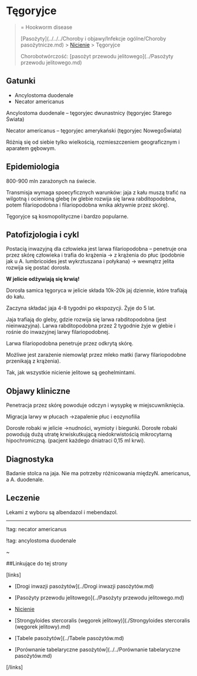 # Tęgoryjce

> = Hookworm disease
>
> [Pasożyty](../../../Choroby i objawy/Infekcje ogólne/Choroby pasożytnicze.md) > [Nicienie](./Nicienie.md) > Tęgoryjce
>
> Chorobotwórczość: [pasożyt przewodu jelitowego](../Pasożyty przewodu jelitowego.md)



## Gatunki

- Ancylostoma duodenale
- Necator americanus



Ancylostoma duodenale – tęgoryjec dwunastnicy (tęgoryjec Starego Świata)

Necator americanus – tęgoryjec amerykański (tęgoryjec NowegoŚwiata)

Różnią się od siebie tylko wielkością, rozmieszczeniem geograficznym i aparatem gębowym.



## Epidemiologia

800-900 mln zarażonych na świecie.

Transmisja wymaga spoecyficznych warunków: jaja z kału muszą trafić na wilgotną i ocienioną glebę (w glebie rozwija się larwa rabditopodobna, potem filariopodobna i filariopodobna wnika aktywnie przez skórę).

Tęgoryjce są kosmopolityczne i bardzo popularne.



## Patofizjologia i cykl

Postacią inwazyjną dla człowieka jest larwa filariopodobna – penetruje ona przez skórę człowieka i trafia do krążenia → z krążenia do płuc (podobnie jak u A. lumbricoides jest wykrztuszana i połykana) → wewnątrz jelita rozwija się postać dorosła.

**W jelicie odżywiają się krwią!**

Dorosła samica tęgoryca w jelicie składa 10k-20k jaj dziennie, które trafiają do kału.

Zaczyna składać jaja 4-8 tygodni po ekspozycji. Żyje do 5 lat.

Jaja trafiają do gleby, gdzie rozwija się larwa rabditopodobna (jest nieinwazyjna). Larwa rabditopodobna przez 2 tygodnie żyje w glebie i rośnie do inwazyjnej larwy filariopodobnej.

Larwa filariopodobna penetruje przez odkrytą skórę.

Możliwe jest zarażenie niemowląt przez mleko matki (larwy filariopodobne przenikają z krążenia).

Tak, jak wszystkie nicienie jelitowe są geohelmintami.





## Objawy kliniczne

Penetracja przez skórę powoduje odczyn i wysypkę w miejscuwniknięcia.

Migracja larwy w płucach →zapalenie płuc i eozynofilia

Dorosłe robaki w jelicie →nudności, wymioty i biegunki. Dorosłe robaki powodują dużą utratę krwiskutkującą niedokrwistością mikrocytarną hipochromiczną. (pacjent każdego dniatraci 0,15 ml krwi).



## Diagnostyka

Badanie stolca na jaja. Nie ma potrzeby różnicowania międzyN. americanus, a A. duodenale.



## Leczenie

Lekami z wyboru są albendazol i mebendazol.



***

!tag: necator americanus

!tag: ancylostoma duodenale

~



##Linkujące do tej strony

[links]

- [Drogi inwazji pasożytów](../Drogi inwazji pasożytów.md)

- [Pasożyty przewodu jelitowego](../Pasożyty przewodu jelitowego.md)

- [Nicienie](./Nicienie.md)

- [Strongyloides stercoralis (węgorek jelitowy)](./Strongyloides stercoralis (węgorek jelitowy).md)

- [Tabele pasożytów](../Tabele pasożytów.md)

- [Porównanie tabelaryczne pasożytów](../../Porównanie tabelaryczne pasożytów.md)


[/links]


